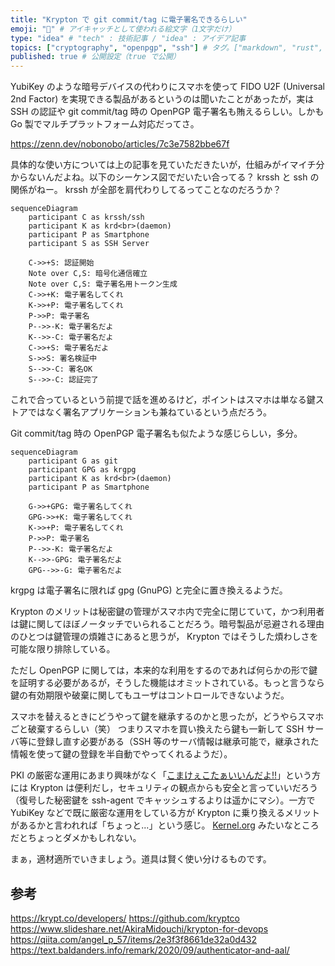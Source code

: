 ```yaml
---
title: "Krypton で git commit/tag に電子署名できるらしい"
emoji: "🔐" # アイキャッチとして使われる絵文字（1文字だけ）
type: "idea" # "tech" : 技術記事 / "idea" : アイデア記事
topics: ["cryptography", "openpgp", "ssh"] # タグ。["markdown", "rust", "aws"] のように指定する
published: true # 公開設定（true で公開）
---
```


YubiKey のような暗号デバイスの代わりにスマホを使って FIDO U2F (Universal 2nd Factor) を実現できる製品があるというのは聞いたことがあったが，実は SSH の認証や git commit/tag 時の OpenPGP 電子署名も賄えるらしい。しかも Go 製でマルチプラットフォーム対応だってさ。

https://zenn.dev/nobonobo/articles/7c3e7582bbe67f

具体的な使い方については上の記事を見ていただきたいが，仕組みがイマイチ分からないんだよね。以下のシーケンス図でだいたい合ってる？ krssh と ssh の関係がねー。 krssh が全部を肩代わりしてるってことなのだろうか？

```mermaid
sequenceDiagram
    participant C as krssh/ssh
    participant K as krd<br>(daemon)
    participant P as Smartphone
    participant S as SSH Server

    C->>+S: 認証開始
    Note over C,S: 暗号化通信確立
    Note over C,S: 電子署名用トークン生成
    C->>+K: 電子署名してくれ
    K->>+P: 電子署名してくれ
    P->>P: 電子署名
    P-->>-K: 電子署名だよ
    K-->>-C: 電子署名だよ
    C->>+S: 電子署名だよ
    S->>S: 署名検証中
    S-->>-C: 署名OK
    S-->>-C: 認証完了
```

これで合っているという前提で話を進めるけど，ポイントはスマホは単なる鍵ストアではなく署名アプリケーションも兼ねているという点だろう。

Git commit/tag 時の OpenPGP 電子署名も似たような感じらしい，多分。

```mermaid
sequenceDiagram
    participant G as git
    participant GPG as krgpg
    participant K as krd<br>(daemon)
    participant P as Smartphone

    G->>+GPG: 電子署名してくれ
    GPG->>+K: 電子署名してくれ
    K->>+P: 電子署名してくれ
    P->>P: 電子署名
    P-->>-K: 電子署名だよ
    K-->>-GPG: 電子署名だよ
    GPG-->>-G: 電子署名だよ
```

krgpg は電子署名に限れば gpg (GnuPG) と完全に置き換えるようだ。

Krypton のメリットは秘密鍵の管理がスマホ内で完全に閉じていて，かつ利用者は鍵に関してほぼノータッチでいられることだろう。暗号製品が忌避される理由のひとつは鍵管理の煩雑さにあると思うが， Krypton ではそうした煩わしさを可能な限り排除している。

ただし OpenPGP に関しては，本来的な利用をするのであれば何らかの形で鍵を証明する必要があるが，そうした機能はオミットされている。もっと言うなら鍵の有効期限や破棄に関してもユーザはコントロールできないようだ。

スマホを替えるときにどうやって鍵を継承するのかと思ったが，どうやらスマホごと破棄するらしい（笑） つまりスマホを買い換えたら鍵も一新して SSH サーバ等に登録し直す必要がある（SSH 等のサーバ情報は継承可能で，継承された情報を使って鍵の登録を半自動でやってくれるようだ）。

PKI の厳密な運用にあまり興味がなく「[こまけぇこたぁいいんだよ!!](https://dic.pixiv.net/a/%E3%81%93%E3%81%BE%E3%81%91%E3%81%87%E3%81%93%E3%81%9F%E3%81%81%E3%81%84%E3%81%84%E3%82%93%E3%81%A0%E3%82%88%21%21)」という方には Krypton は便利だし，セキュリティの観点からも安全と言っていいだろう（復号した秘密鍵を ssh-agent でキャッシュするよりは遥かにマシ）。一方で YubiKey などで既に厳密な運用をしている方が Krypton に乗り換えるメリットがあるかと言われれば「ちょっと...」という感じ。 [Kernel.org](https://www.kernel.org/doc/html/v5.8/process/maintainer-pgp-guide.html "Kernel Maintainer PGP guide — The Linux Kernel  documentation") みたいなところだとちょっとダメかもしれない。

まぁ，適材適所でいきましょう。道具は賢く使い分けるものです。


## 参考

https://krypt.co/developers/
https://github.com/kryptco
https://www.slideshare.net/AkiraMidouchi/krypton-for-devops
https://qiita.com/angel_p_57/items/2e3f3f8661de32a0d432
https://text.baldanders.info/remark/2020/09/authenticator-and-aal/
